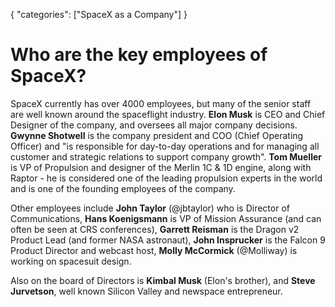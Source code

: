{
    "categories": ["SpaceX as a Company"]
}

# Who are the key employees of SpaceX?

SpaceX currently has over 4000 employees, but many of the senior staff are well known around the spaceflight industry. **Elon Musk** is CEO and Chief Designer of the company, and oversees all major company decisions. **Gwynne Shotwell** is the company president and COO (Chief Operating Officer) and "is responsible for day-to-day operations and for managing all customer and strategic relations to support company growth". **Tom Mueller** is VP of Propulsion and designer of the Merlin 1C & 1D engine, along with Raptor - he is considered one of the leading propulsion experts in the world and is one of the founding employees of the company.

Other employees include **John Taylor** (@jbtaylor) who is Director of Communications, **Hans Koenigsmann** is VP of Mission Assurance (and can often be seen at CRS conferences), **Garrett Reisman** is the Dragon v2 Product Lead (and former NASA astronaut), **John Insprucker** is the Falcon 9 Product Director and webcast host, **Molly McCormick** (@Molliway) is working on spacesuit design.

Also on the board of Directors is **Kimbal Musk** (Elon's brother), and **Steve Jurvetson**, well known Silicon Valley and newspace entrepreneur.
